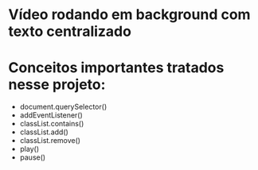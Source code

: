 # Vídeo rodando em background com texto centralizado

# Conceitos importantes tratados nesse projeto:

- document.querySelector()
- addEventListener()
- classList.contains()
- classList.add()
- classList.remove()
- play()
- pause()
